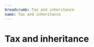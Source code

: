 ```yaml
---
breadcrumb: Tax and inheritance
name: Tax and inheritance
---
```


Tax and inheritance
===========================
